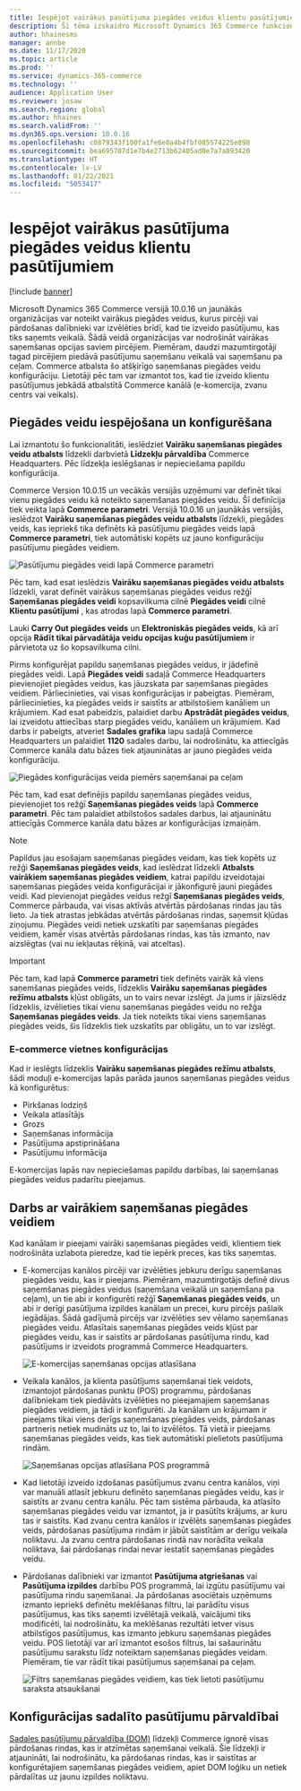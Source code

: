```yaml
---
title: Iespējot vairākus pasūtījuma piegādes veidus klientu pasūtījumiem
description: Šī tēma izskaidro Microsoft Dynamics 365 Commerce funkcionalitāti, kas ļauj izveidot klientu pasūtījumus saņemšanai veikalā.
author: hhainesms
manager: annbe
ms.date: 11/17/2020
ms.topic: article
ms.prod: ''
ms.service: dynamics-365-commerce
ms.technology: ''
audience: Application User
ms.reviewer: josaw
ms.search.region: global
ms.author: hhaines
ms.search.validFrom: ''
ms.dyn365.ops.version: 10.0.16
ms.openlocfilehash: c0879343f100fa1fe6e0a4b4fbf085574225e898
ms.sourcegitcommit: bea695707d1e7b4e2713b62405ad0e7a7a893420
ms.translationtype: HT
ms.contentlocale: lv-LV
ms.lasthandoff: 01/22/2021
ms.locfileid: "5053417"
---
```

# <a name="enable-multiple-pickup-delivery-modes-for-customer-orders"></a>Iespējot vairākus pasūtījuma piegādes veidus klientu pasūtījumiem

[!include [banner](includes/banner.md)]


Microsoft Dynamics 365 Commerce versijā 10.0.16 un jaunākās organizācijas var noteikt vairākus piegādes veidus, kurus pircēji vai pārdošanas dalībnieki var izvēlēties brīdī, kad tie izveido pasūtījumu, kas tiks saņemts veikalā. Šādā veidā organizācijas var nodrošināt vairākas saņemšanas opcijas saviem pircējiem. Piemēram, daudzi mazumtirgotāji tagad pircējiem piedāvā pasūtījumu saņemšanu veikalā vai saņemšanu pa ceļam. Commerce atbalsta šo atšķirīgo saņemšanas piegādes veidu konfigurāciju. Lietotāji pēc tam var izmantot tos, kad tie izveido klientu pasūtījumus jebkādā atbalstītā Commerce kanālā (e-komercija, zvanu centrs vai veikals).

## <a name="enable-and-configure-pickup-delivery-modes"></a>Piegādes veidu iespējošana un konfigurēšana

Lai izmantotu šo funkcionalitāti, ieslēdziet **Vairāku saņemšanas piegādes veidu atbalsts** līdzekli darbvietā **Līdzekļu pārvaldība** Commerce Headquarters. Pēc līdzekļa ieslēgšanas ir nepieciešama papildu konfigurācija.

Commerce Version 10.0.15 un vecākās versijās uzņēmumi var definēt tikai vienu piegādes veidu kā noteikto saņemšanas piegādes veidu. Šī definīcija tiek veikta lapā **Commerce parametri**. Versijā 10.0.16 un jaunākās versijās, ieslēdzot **Vairāku saņemšanas piegādes veidu atbalsts** līdzekli, piegādes veids, kas iepriekš tika definēts kā pasūtījumu piegādes veids lapā **Commerce parametri**, tiek automātiski kopēts uz jauno konfigurāciju pasūtījumu piegādes veidiem.

![Pasūtījumu piegādes veidi lapā Commerce parametri](media/multiplepickupparameter.png)

Pēc tam, kad esat ieslēdzis **Vairāku saņemšanas piegādes veidu atbalsts** līdzekli, varat definēt vairākus saņemšanas piegādes veidus režģī **Saņemšanas piegādes veidi** kopsavilkuma cilnē **Piegādes veidi** cilnē **Klientu pasūtījumi** , kas atrodas lapā **Commerce parametri**.

Lauki **Carry Out piegādes veids** un **Elektroniskās piegādes veids**, kā arī opcija **Rādīt tikai pārvadātāja veidu opcijas kuģu pasūtījumiem** ir pārvietota uz šo kopsavilkuma cilni.

Pirms konfigurējat papildu saņemšanas piegādes veidus, ir jādefinē piegādes veidi. Lapā **Piegādes veidi** sadaļā Commerce Headquarters pievienojiet piegādes veidus, kas jāuzskata par saņemšanas piegādes veidiem. Pārliecinieties, vai visas konfigurācijas ir pabeigtas. Piemēram, pārliecinieties, ka piegādes veids ir saistīts ar atbilstošiem kanāliem un krājumiem. Kad esat pabeidzis, palaidiet darbu **Apstrādāt piegādes veidus**, lai izveidotu attiecības starp piegādes veidu, kanāliem un krājumiem. Kad darbs ir pabeigts, atveriet **Sadales grafika** lapu sadaļā Commerce Headquarters un palaidiet **1120** sadales darbu, lai nodrošinātu, ka attiecīgās Commerce kanāla datu bāzes tiek atjauninātas ar jauno piegādes veida konfigurāciju.

![Piegādes konfigurācijas veida piemērs saņemšanai pa ceļam](media/pickupmodes.png)

Pēc tam, kad esat definējis papildu saņemšanas piegādes veidus, pievienojiet tos režģī **Saņemšanas piegādes veids** lapā **Commerce parametri**. Pēc tam palaidiet atbilstošos sadales darbus, lai atjauninātu attiecīgās Commerce kanāla datu bāzes ar konfigurācijas izmaiņām.

> [!NOTE]
> Papildus jau esošajam saņemšanas piegādes veidam, kas tiek kopēts uz režģi **Saņemšanas piegādes veids**, kad ieslēdzat līdzekli **Atbalsts vairākiem saņemšanas piegādes veidiem**, katrai papildu izveidotajai saņemšanas piegādes veida konfigurācijai ir jākonfigurē jauni piegādes veidi. Kad pievienojat piegādes veidus režgī **Saņemšanas piegādes veids**, Commerce pārbauda, vai visas aktīvās atvērtās pārdošanas rindas jau tās lieto. Ja tiek atrastas jebkādas atvērtās pārdošanas rindas, saņemsit kļūdas ziņojumu. Piegādes veidi netiek uzskatīti par saņemšanas piegādes veidiem, kamēr visas atvērtās pārdošanas rindas, kas tās izmanto, nav aizslēgtas (vai nu iekļautas rēķinā, vai atceltas).

> [!IMPORTANT]
> Pēc tam, kad lapā **Commerce parametri** tiek definēts vairāk kā viens saņemšanas piegādes veids, līdzeklis **Vairāku saņemšanas piegādes režīmu atbalsts** kļūst obligāts, un to vairs nevar izslēgt. Ja jums ir jāizslēdz līdzeklis, izvēlieties tikai vienu saņemšanas piegādes veidu no režģa **Saņemšanas piegādes veids**. Ja tiek noteikts tikai viens saņemšanas piegādes veids, šis līdzeklis tiek uzskatīts par obligātu, un to var izslēgt.

### <a name="e-commerce-site-configurations"></a>E-commerce vietnes konfigurācijas

Kad ir ieslēgts līdzeklis **Vairāku saņemšanas piegādes režīmu atbalsts**, šādi moduļi e-komercijas lapās parāda jaunos saņemšanas piegādes veidus kā konfigurētus:

- Pirkšanas lodziņš
- Veikala atlasītājs
- Grozs
- Saņemšanas informācija
- Pasūtījuma apstiprināšana
- Pasūtījumu informācija

E-komercijas lapās nav nepieciešamas papildu darbības, lai saņemšanas piegādes veidus padarītu pieejamus.

## <a name="work-with-multiple-pickup-delivery-modes"></a>Darbs ar vairākiem saņemšanas piegādes veidiem

Kad kanālam ir pieejami vairāki saņemšanas piegādes veidi, klientiem tiek nodrošināta uzlabota pieredze, kad tie iepērk preces, kas tiks saņemtas. 

- E-komercijas kanālos pircēji var izvēlēties jebkuru derīgu saņemšanas piegādes veidu, kas ir pieejams. Piemēram, mazumtirgotājs definē divus saņemšanas piegādes veidus (saņemšana veikalā un saņemšana pa ceļam), un tie abi ir konfigurēti režģī **Saņemšanas piegādes veids**, un abi ir derīgi pasūtījuma izpildes kanālam un precei, kuru pircējs pašlaik iegādājas. Šādā gadījumā pircējs var izvēlēties sev vēlamo saņemšanas piegādes veidu. Atlasītais saņemšanas piegādes veids kļūst par piegādes veidu, kas ir saistīts ar pārdošanas pasūtījuma rindu, kad pasūtījums ir izveidots programmā Commerce Headquarters.

    ![E-komercijas saņemšanas opcijas atlasīšana](media/pickupecommerce.png)

- Veikala kanālos, ja klienta pasūtījums saņemšanai tiek veidots, izmantojot pārdošanas punktu (POS) programmu, pārdošanas dalībniekam tiek piedāvāts izvēlēties no pieejamajiem saņemšanas piegādes veidiem, ja tādi ir konfigurēti. Ja kanālam un krājumam ir pieejams tikai viens derīgs saņemšanas piegādes veids, pārdošanas partneris netiek mudināts uz to, lai to izvēlētos. Tā vietā ir pieejams saņemšanas piegādes veids, kas tiek automātiski pielietots pasūtījuma rindām.

    ![Saņemšanas opcijas atlasīšana POS programmā](media/pickuppos.png)

- Kad lietotāji izveido izdošanas pasūtījumus zvanu centra kanālos, viņi var manuāli atlasīt jebkuru definēto saņemšanas piegādes veidu, kas ir saistīts ar zvanu centra kanālu. Pēc tam sistēma pārbauda, ka atlasīto saņemšanas piegādes veidu var izmantot, ja ir pasūtīts krājums, ar kuru tas ir saistīts. Kad zvanu centra kanālos ir izvēlēts saņemšanas piegādes veids, pārdošanas pasūtījuma rindām ir jābūt saistītām ar derīgu veikala noliktavu. Ja zvanu centra pārdošanas rindā nav norādīta veikala noliktava, šai pārdošanas rindai nevar iestatīt saņemšanas piegādes veidu.
- Pārdošanas dalībnieki var izmantot **Pasūtījuma atgriešanas** vai **Pasūtījuma izpildes** darbību POS programmā, lai izgūtu pasūtījumu vai pasūtījuma rindu saņemšanai. Ja pārdošanas asociētais uzņēmums izmanto iepriekš definētu meklēšanas filtru, lai parādītu visus pasūtījumus, kas tiks saņemti izvēlētajā veikalā, vaicājumi tiks modificēti, lai nodrošinātu, ka meklēšanas rezultāti ietver visus atbilstīgos pasūtījumus, kas izmanto jebkuru saņemšanas piegādes veidu. POS lietotāji var arī izmantot esošos filtrus, lai sašaurinātu pasūtījumu sarakstu līdz noteiktam saņemšanas piegādes veidam. Piemēram, tie var rādīt tikai pasūtījumus saņemšanai pa ceļam.

    ![Filtrs saņemšanas piegādes veidiem, kas tiek lietoti pasūtījumu saraksta atsaukšanai](media/pickuprecallorder.png)

## <a name="considerations-for-distributed-order-management"></a>Konfigurācijas sadalīto pasūtījumu pārvaldībai

[Sadales pasūtījumu pārvaldība (DOM)](https://docs.microsoft.com/dynamics365/commerce/dom) līdzekļi Commerce ignorē visas pārdošanas rindas, kas ir atzīmētas saņemšanai veikalā. Šie līdzekļi ir atjaunināti, lai nodrošinātu, ka pārdošanas rindas, kas ir saistītas ar konfigurētajiem saņemšanas piegādes veidiem, apiet DOM loģiku un netiek pārdalītas uz jaunu izpildes noliktavu.
